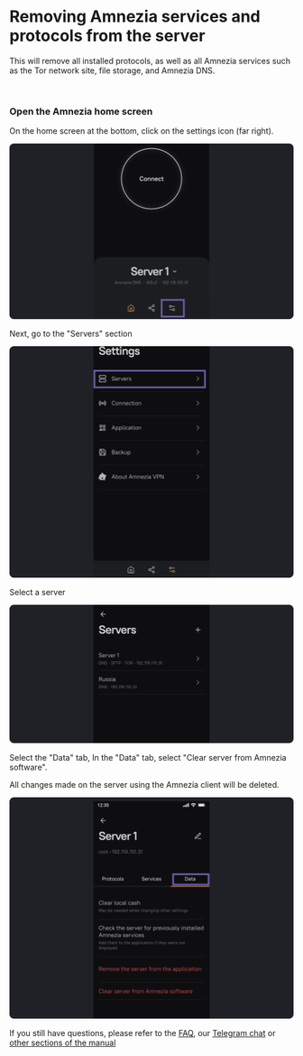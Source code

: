 # Removing Amnezia services and protocols from the server

This will remove all installed protocols, as well as all Amnezia services such as the Tor network site, file storage, and Amnezia DNS.

&nbsp;

### Open the Amnezia home screen


On the home screen at the bottom, click on the settings icon (far right).

![instruction 1](https://raw.githubusercontent.com/Aftershock669/amnezia-open-docs/master/docs/en/instructions/07_delete-servises-amnezia/img/dsa_en_1.png)

Next, go to the "Servers" section

![instruction 1](https://raw.githubusercontent.com/Aftershock669/amnezia-open-docs/master/docs/en/instructions/07_delete-servises-amnezia/img/dsa_en_2.png)

Select a server

![instruction 1](https://raw.githubusercontent.com/Aftershock669/amnezia-open-docs/master/docs/en/instructions/07_delete-servises-amnezia/img/dsa_en_3.png)

Select the "Data" tab, 
In the "Data" tab, select "Clear server from Amnezia software".

All changes made on the server using the Amnezia client will be deleted.

![instruction 1](https://raw.githubusercontent.com/Aftershock669/amnezia-open-docs/master/docs/en/instructions/07_delete-servises-amnezia/img/dsa_en_4.png)


If you still have questions, please refer to the [FAQ], our [Telegram chat] or [other sections of the manual]


[amnezia-site-ext-link]: https://amnezia-web-nx1r.vercel.app
[about-int-link]: /about
[FAQ]: /about 
[Telegram chat]: /about 
[other sections of the manual]: /about



